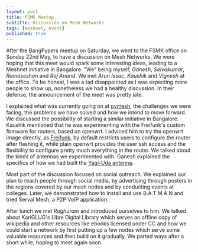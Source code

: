 ```yaml
---
layout: post
title: FSMK Meetup
subtitle: Discussion on Mesh Networks 
tags: [meshnet, event]
published: true
---
```


After the BangPypers meetup on Saturday, we went to the FSMK office on Sunday 22nd May, to have a discussion on Mesh Networks. We were hoping that this meet would spark some interesting ideas, leading to a Meshnet initiative in Bangalore. "We" being myself, _Ganesh_, _Selvakumar_, _Ramaseshan_ and _Raj Anand_. We met _Arun Issac_, _Kaushik_ and _Vignesh_ at the office. To be honest, I was a tad disappointed as I was expecting more people to show up, nonetheless we had a healthy discussion. In their defense, the announcement of the meet was pretty late. 

I explained what was currently going on at [pymesh](http://pymeshnet.gitlab.io), the challenges we were facing, the problems we have solved and how we intend to move forward. We discussed the possibility of starting a similar initiative in Bangalore. Kaushik mentioned that he was experimenting with the Freifunk's custom firmware for routers, based on openwrt. I adviced him to try the openwrt image directly, as [Freifunk](https://freifunk.net/en/), by default restricts users to configure the router after flashing it, while plain openwrt provides the user ssh access and the flexibility to configure pretty much everything in the router. We talked about the kinds of antennas we experimented with. Ganesh explained the specifics of how we had built the [Yagi-Uda antenna](https://medium.com/meshnet-py/yagi-antenna-and-our-merry-band-of-hackers-49aab6b0dede#.s9s6jv9vp). 

Most part of the discussion focused on social outreach. We explained our plan to reach people through social media, by advertising through posters in the regions covered by our mesh nodes and by conducting events at colleges. Later, we demonstrated how to install and use B.A.T.M.A.N and tried Serval Mesh, a P2P VoIP application.    

After lunch we met _Raghuram_ and introduced ourselves to him. We talked about KariGLUG's Libre Digital Library which serves an offline copy of wikipedia and other resources like ebooks licensed under CC and how we could start a network by first putting up a few nodes which serve some valuable resources and then build on it gradually. We parted ways after a short while, hoping to meet again soon.
